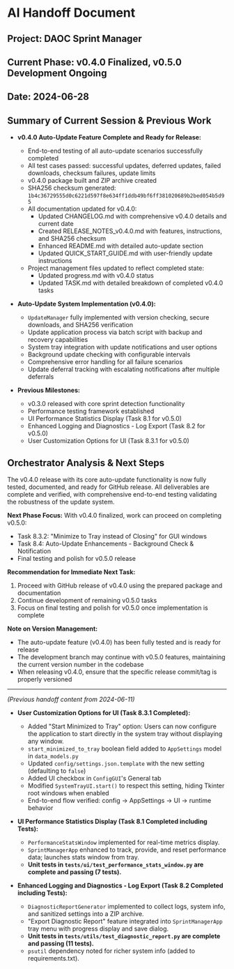 # AI Handoff Document

## Project: DAOC Sprint Manager

## Current Phase: v0.4.0 Finalized, v0.5.0 Development Ongoing

## Date: 2024-06-28

## Summary of Current Session & Previous Work

- **v0.4.0 Auto-Update Feature Complete and Ready for Release:**
  - End-to-end testing of all auto-update scenarios successfully completed
  - All test cases passed: successful updates, deferred updates, failed downloads, checksum failures, update limits
  - v0.4.0 package built and ZIP archive created
  - SHA256 checksum generated: `1b4c36729555d0c6221d597f8e634ff1ddb49bf6ff381020689b2bed054b5d95`
  - All documentation updated for v0.4.0:
    - Updated CHANGELOG.md with comprehensive v0.4.0 details and current date
    - Created RELEASE_NOTES_v0.4.0.md with features, instructions, and SHA256 checksum
    - Enhanced README.md with detailed auto-update section
    - Updated QUICK_START_GUIDE.md with user-friendly update instructions
  - Project management files updated to reflect completed state:
    - Updated progress.md with v0.4.0 status
    - Updated TASK.md with detailed breakdown of completed v0.4.0 tasks

- **Auto-Update System Implementation (v0.4.0):**
  - `UpdateManager` fully implemented with version checking, secure downloads, and SHA256 verification
  - Update application process via batch script with backup and recovery capabilities
  - System tray integration with update notifications and user options
  - Background update checking with configurable intervals
  - Comprehensive error handling for all failure scenarios
  - Update deferral tracking with escalating notifications after multiple deferrals

- **Previous Milestones:**
  - v0.3.0 released with core sprint detection functionality
  - Performance testing framework established
  - UI Performance Statistics Display (Task 8.1 for v0.5.0)
  - Enhanced Logging and Diagnostics - Log Export (Task 8.2 for v0.5.0)
  - User Customization Options for UI (Task 8.3.1 for v0.5.0)

## Orchestrator Analysis & Next Steps

The v0.4.0 release with its core auto-update functionality is now fully tested, documented, and ready for GitHub release. All deliverables are complete and verified, with comprehensive end-to-end testing validating the robustness of the update system.

**Next Phase Focus:**
With v0.4.0 finalized, work can proceed on completing v0.5.0:
- Task 8.3.2: "Minimize to Tray instead of Closing" for GUI windows
- Task 8.4: Auto-Update Enhancements - Background Check & Notification
- Final testing and polish for v0.5.0 release

**Recommendation for Immediate Next Task:**
1. Proceed with GitHub release of v0.4.0 using the prepared package and documentation
2. Continue development of remaining v0.5.0 tasks
3. Focus on final testing and polish for v0.5.0 once implementation is complete

**Note on Version Management:**
- The auto-update feature (v0.4.0) has been fully tested and is ready for release
- The development branch may continue with v0.5.0 features, maintaining the current version number in the codebase
- When releasing v0.4.0, ensure that the specific release commit/tag is properly versioned

---
*(Previous handoff content from 2024-06-11)*

- **User Customization Options for UI (Task 8.3.1 Completed):**
  - Added "Start Minimized to Tray" option: Users can now configure the application to start directly in the system tray without displaying any window.
  - `start_minimized_to_tray` boolean field added to `AppSettings` model in `data_models.py`
  - Updated `config/settings.json.template` with the new setting (defaulting to `false`)
  - Added UI checkbox in `ConfigGUI`'s General tab
  - Modified `SystemTrayUI.start()` to respect this setting, hiding Tkinter root windows when enabled
  - End-to-end flow verified: config → AppSettings → UI → runtime behavior

- **UI Performance Statistics Display (Task 8.1 Completed including Tests):**
  - `PerformanceStatsWindow` implemented for real-time metrics display.
  - `SprintManagerApp` enhanced to track, provide, and reset performance data; launches stats window from tray.
  - **Unit tests in `tests/ui/test_performance_stats_window.py` are complete and passing (7 tests).**

- **Enhanced Logging and Diagnostics - Log Export (Task 8.2 Completed including Tests):**
  - `DiagnosticReportGenerator` implemented to collect logs, system info, and sanitized settings into a ZIP archive.
  - "Export Diagnostic Report" feature integrated into `SprintManagerApp` tray menu with progress display and save dialog.
  - **Unit tests in `tests/utils/test_diagnostic_report.py` are complete and passing (11 tests).**
  - `psutil` dependency noted for richer system info (added to requirements.txt).
